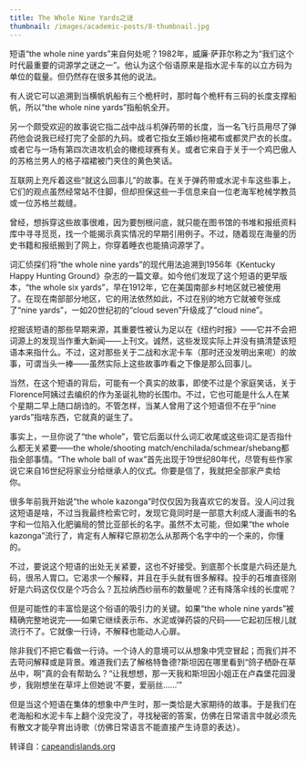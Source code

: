 ```yaml
---
title: The Whole Nine Yards之谜
thumbnail: /images/academic-posts/8-thumbnail.jpg
---
```


短语“the whole nine yards”来自何处呢？1982年，威廉·萨菲尔称之为“我们这个时代最重要的词源学之谜之一”。他认为这个俗语原来是指水泥卡车的以立方码为单位的载量。但仍然存在很多其他的说法。

<!--more-->

有人说它可以追溯到当横帆帆船有三个桅杆时，那时每个桅杆有三码的长度支撑船帆，所以“the whole nine yards”指船帆全开。

另一个颇受欢迎的故事说它指二战中战斗机弹药带的长度，当一名飞行员用尽了弹药他会说我已经打完了全部的九码。或者它指女王婚纱拖裙布或都灵尸衣的长度。或者它与一场有第四次进攻机会的橄榄球赛有关。或者它来自于关于一个鸡巴傲人的苏格兰男人的格子褶裙被门夹住的黄色笑话。

互联网上充斥着这些“就这么回事儿”的故事。在关于弹药带或水泥卡车这些事上，它们的观点虽然经常站不住脚，但却担保这些一手信息来自一位老海军枪械学教员或一位苏格兰裁缝。

曾经，想拆穿这些故事很难，因为要刨根问底，就只能在图书馆的书堆和报纸资料库中寻寻觅觅，找一个能揭示真实情况的早期引用例子。不过，随着现在海量的历史书籍和报纸搬到了网上，你穿着睡衣也能搞词源学了。

词汇侦探们将“the whole nine yards”的现代用法追溯到1956年《Kentucky Happy Hunting Ground》杂志的一篇文章。如今他们发现了这个短语的更早版本，“the whole six yards”，早在1912年，它在美国南部乡村地区就已被使用了。在现在南部部分地区，它的用法依然如此，不过在别的地方它就被夸张成了“nine yards”，一如20世纪初的“cloud seven”升级成了“cloud nine”。

挖掘该短语的那些早期来源，其重要性被认为足以在《纽约时报》——它并不会把词源上的发现当作重大新闻——上刊文。诚然，这些发现实际上并没有搞清楚该短语本来指什么。不过，这对那些关于二战和水泥卡车（那时还没发明出来呢）的故事，可谓当头一棒——虽然实际上这些故事咋看之下像是那么回事儿。

当然，在这个短语的背后，可能有一个真实的故事，即使不过是个家庭笑话，关于Florence阿姨过去编织的作为圣诞礼物的长围巾。不过，它也可能是什么人在某个星期二早上随口胡诌的。不管怎样，当某人曾用了这个短语但不在乎“nine yards”指啥东西，它就真的诞生了。

事实上，一旦你说了“the whole”，管它后面以什么词汇收尾或这些词汇是否指什么都无关紧要——the whole/shooting match/enchilada/schmear/shebang都指全部事情。“The whole ball of wax”首先出现于19世纪80年代，尽管有些作家说它来自16世纪将家业分给继承人的仪式。你要是信了，我就把全部家产卖给你。

很多年前我开始说“the whole kazonga”时仅仅因为我喜欢它的发音。没人问过我这短语是啥，不过当我最终检索它时，发现它竟同时是一部意大利成人漫画书的名字和一位陷入化肥骗局的赞比亚部长的名字。虽然不太可能，但如果“the whole kazonga”流行了，肯定有人解释它原初怎么从那两个名字中的一个来的，你懂的。

不过，要说这个短语的出处无关紧要，这也不好接受。到底那个长度是六码还是九码，很吊人胃口。它渴求一个解释，并且在手头就有很多解释。投手的石堆直径刚好是六码这仅仅是个巧合么？瓦拉纳西纱丽布的数量呢？还有降落伞线的长度呢？

但是可能性的丰富恰是这个俗语的吸引力的关键。如果“the whole nine yards”被精确完整地说完——如果它继续表示布、水泥或弹药袋的尺码——它起初压根儿就流行不了。它就像一行诗，不解释也能动人心扉。

除非我们不把它看做一行诗。一个诗人的意境可以从想象中凭空冒起；而我们并不去苛问解释或是背景。难道我们去了解格特鲁德?斯坦因在哪里看到“鸽子栖卧在草丛中，啊”真的会有帮助么？“让我想想，那一天我和斯坦因小姐正在卢森堡花园漫步，我刚想坐在草坪上但她说‘不要，爱丽丝……’”

但是当这个短语在集体的想象中产生时，那一类恰是大家期待的故事。于是我们在老海船和水泥卡车上翻个没完没了，寻找秘密的答案，仿佛在日常语言中就必须先有散文才能孕育出诗歌（仿佛日常语言不能直接产生诗意的表达）。

转译自：[capeandislands.org](http://capeandislands.org/post/whole-nine-yards-what)